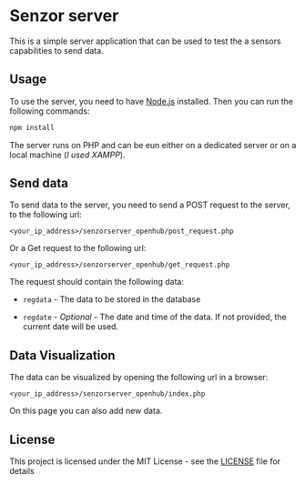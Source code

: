 # Senzor server

This is a simple server application that can be used to test the a sensors capabilities to send data.

## Usage

To use the server, you need to have [Node.js](https://nodejs.org/en/) installed. Then you can run the following commands:

```bash
npm install
```
The server runs on PHP and can be eun either on a dedicated server or on a local machine (_I used XAMPP_).

## Send data

To send data to the server, you need to send a POST request to the server, to the following url:

    <your_ip_address>/senzorserver_openhub/post_request.php

Or a Get request to the following url:

    <your_ip_address>/senzorserver_openhub/get_request.php

The request should contain the following data:

- `regdata` - The data to be stored in the database

- `regdate` - _Optional_ - The date and time of the data. If not provided, the current date will be used.

## Data Visualization

The data can be visualized by opening the following url in a browser:

    <your_ip_address>/senzorserver_openhub/index.php

On this page you can also add new data.

## License

This project is licensed under the MIT License - see the [LICENSE](LICENSE) file for details